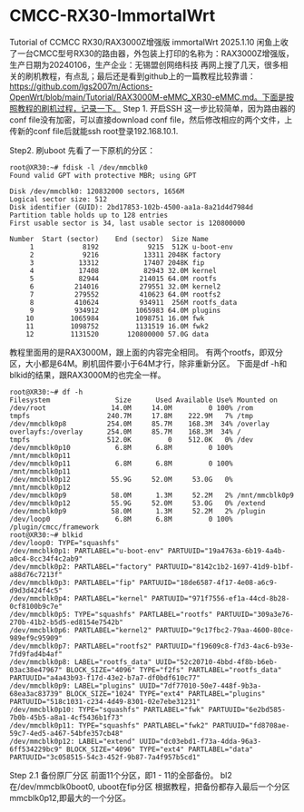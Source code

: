 # CMCC-RX30-ImmortalWrt
Tutorial of CCMCC RX30/RAX3000Z增强版 immortalWrt
2025.1.10 闲鱼上收了一台CMCC型号RX30的路由器，外包装上打印的名称为：RAX3000Z增强版，生产日期为20240106，生产企业：无锡盟创网络科技
再网上搜了几天，很多相关的刷机教程，有点乱；最后还是看到github上的一篇教程比较靠谱：https://github.com/lgs2007m/Actions-OpenWrt/blob/main/Tutorial/RAX3000M-eMMC_XR30-eMMC.md。下面是按照教程的刷机过程，记录一下。
Step 1. 开启SSH
这一步比较简单，因为路由器的conf file没有加密，可以直接download conf file，然后修改相应的两个文件，上传新的conf file后就能ssh root登录192.168.10.1.

Step2. 刷uboot
先看了一下原机的分区：
```
root@XR30:~# fdisk -l /dev/mmcblk0
Found valid GPT with protective MBR; using GPT

Disk /dev/mmcblk0: 120832000 sectors, 1656M
Logical sector size: 512
Disk identifier (GUID): 2bd17853-102b-4500-aa1a-8a21d4d7984d
Partition table holds up to 128 entries
First usable sector is 34, last usable sector is 120800000

Number  Start (sector)    End (sector)  Size Name
     1            8192            9215  512K u-boot-env
     2            9216           13311 2048K factory
     3           13312           17407 2048K fip
     4           17408           82943 32.0M kernel
     5           82944          214015 64.0M rootfs
     6          214016          279551 32.0M kernel2
     7          279552          410623 64.0M rootfs2
     8          410624          934911  256M rootfs_data
     9          934912         1065983 64.0M plugins
    10         1065984         1098751 16.0M fwk
    11         1098752         1131519 16.0M fwk2
    12         1131520       120800000 57.0G data
```
教程里面用的是RAX3000M，跟上面的内容完全相同。
有两个rootfs，即双分区，大小都是64M。刷机固件要小于64M才行，除非重新分区。
下面是df -h和blkid的结果，跟RAX3000M的也完全一样。
```
root@XR30:~# df -h
Filesystem                Size      Used Available Use% Mounted on
/dev/root                14.0M     14.0M         0 100% /rom
tmpfs                   240.7M     17.8M    222.9M   7% /tmp
/dev/mmcblk0p8          254.0M     85.7M    168.3M  34% /overlay
overlayfs:/overlay      254.0M     85.7M    168.3M  34% /
tmpfs                   512.0K         0    512.0K   0% /dev
/dev/mmcblk0p10           6.8M      6.8M         0 100% /mnt/mmcblk0p11
/dev/mmcblk0p11           6.8M      6.8M         0 100% /mnt/mmcblk0p11
/dev/mmcblk0p12          55.9G     52.0M     53.0G   0% /mnt/mmcblk0p12
/dev/mmcblk0p9           58.0M      1.3M     52.2M   2% /mnt/mmcblk0p9
/dev/mmcblk0p12          55.9G     52.0M     53.0G   0% /extend
/dev/mmcblk0p9           58.0M      1.3M     52.2M   2% /plugin
/dev/loop0                6.8M      6.8M         0 100% /plugin/cmcc/framework
root@XR30:~# blkid
/dev/loop0: TYPE="squashfs"
/dev/mmcblk0p1: PARTLABEL="u-boot-env" PARTUUID="19a4763a-6b19-4a4b-a0c4-8cc34f4c2ab9"
/dev/mmcblk0p2: PARTLABEL="factory" PARTUUID="8142c1b2-1697-41d9-b1bf-a88d76c7213f"
/dev/mmcblk0p3: PARTLABEL="fip" PARTUUID="18de6587-4f17-4e08-a6c9-d9d3d424f4c5"
/dev/mmcblk0p4: PARTLABEL="kernel" PARTUUID="971f7556-ef1a-44cd-8b28-0cf8100b9c7e"
/dev/mmcblk0p5: TYPE="squashfs" PARTLABEL="rootfs" PARTUUID="309a3e76-270b-41b2-b5d5-ed8154e7542b"
/dev/mmcblk0p6: PARTLABEL="kernel2" PARTUUID="9c17fbc2-79aa-4600-80ce-989ef9c95909"
/dev/mmcblk0p7: PARTLABEL="rootfs2" PARTUUID="f19609c8-f7d3-4ac6-b93e-7fd9fad4b4af"
/dev/mmcblk0p8: LABEL="rootfs_data" UUID="52c20710-4bbd-4f8b-b6eb-03ac38e47967" BLOCK_SIZE="4096" TYPE="f2fs" PARTLABEL="rootfs_data" PARTUUID="a4a43b93-f17d-43e2-b7a7-df0bdf610c77"
/dev/mmcblk0p9: LABEL="plugins" UUID="7df77010-50e7-448f-9b3a-68ea3ac83739" BLOCK_SIZE="1024" TYPE="ext4" PARTLABEL="plugins" PARTUUID="518c1031-c234-4d49-8301-02e7ebe31231"
/dev/mmcblk0p10: TYPE="squashfs" PARTLABEL="fwk" PARTUUID="6e2bd585-7b0b-45b5-a8a1-4cf5436b1f73"
/dev/mmcblk0p11: TYPE="squashfs" PARTLABEL="fwk2" PARTUUID="fd8708ae-59c7-4ed5-a467-54bfe357cb48"
/dev/mmcblk0p12: LABEL="extend" UUID="dc03ebd1-f73a-4dda-96a3-6ff534229bc9" BLOCK_SIZE="4096" TYPE="ext4" PARTLABEL="data" PARTUUID="3c058515-54c3-452f-9b87-7a4f957b5cd1"
```
Step 2.1 备份原厂分区
前面11个分区，即1 - 11的全部备份。
bl2 在/dev/mmcblk0boot0, uboot在fip分区
根据教程，把备份都存入最后一个分区mmcblk0p12,即最大的一个分区。
